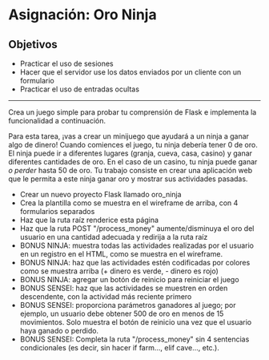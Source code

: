 
# Asignación: Oro Ninja

## Objetivos

* Practicar el uso de sesiones
* Hacer que el servidor use los datos enviados por un cliente con un formulario
* Practicar el uso de entradas ocultas

---

Crea un juego simple para probar tu comprensión de Flask e implementa la funcionalidad a continuación.

Para esta tarea, ¡vas a crear un minijuego que ayudará a un ninja a ganar algo de dinero! Cuando comiences el juego, tu ninja debería tener 0 de oro. El ninja puede ir a diferentes lugares (granja, cueva, casa, casino) y ganar diferentes cantidades de oro. En el caso de un casino, tu ninja puede ganar *o perder* hasta 50 de oro. Tu trabajo consiste en crear una aplicación web que le permita a este ninja ganar oro y mostrar sus actividades pasadas.


* Crear un nuevo proyecto Flask llamado oro_ninja
* Crea la plantilla como se muestra en el wireframe de arriba, con 4 formularios separados
* Haz que la ruta raíz renderice esta página
* Haz que la ruta POST "/process_money" aumente/disminuya el oro del usuario en una cantidad adecuada y redirija a la ruta raíz
* BONUS NINJA: muestra todas las actividades realizadas por el usuario en un registro en el HTML, como se muestra en el wireframe.
* BONUS NINJA: haz que las actividades estén codificadas por colores como se muestra arriba (+ dinero es verde, - dinero es rojo)
* BONUS NINJA: agregar un botón de reinicio para reiniciar el juego
* BONUS SENSEI: haz que las actividades se muestren en orden descendente, con la actividad más reciente primero
* BONUS SENSEI: proporciona parámetros ganadores al juego; por ejemplo, un usuario debe obtener 500 de oro en menos de 15 movimientos. Solo muestra el botón de reinicio una vez que el usuario haya ganado o perdido.
* BONUS SENSEI: Completa la ruta "/process_money" sin 4 sentencias condicionales (es decir, sin hacer if farm..., elif cave..., etc.).
